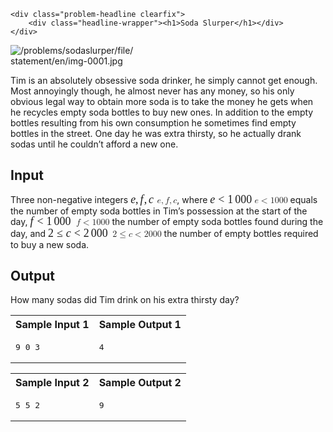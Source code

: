 
                    
                    

<div class="problem-wrapper" data-copied-to-clipboard-text="Copied!">

    <div class="problem-headline clearfix">
        <div class="headline-wrapper"><h1>Soda Slurper</h1></div>
    </div>

            
  <div class="problembody">
    <div style="width:40.00%" class="illustration">
      <img src="/problems/sodaslurper/file/statement/en/img-0001.jpg" alt="/problems/sodaslurper/file/statement/en/img-0001.jpg" class="illustration">
      <div class="description"></div>
    </div>
    <p>Tim is an absolutely obsessive soda drinker, he simply
    cannot get enough. Most annoyingly though, he almost never has
    any money, so his only obvious legal way to obtain more soda is
    to take the money he gets when he recycles empty soda bottles
    to buy new ones. In addition to the empty bottles resulting
    from his own consumption he sometimes find empty bottles in the
    street. One day he was extra thirsty, so he actually drank
    sodas until he couldn’t afford a new one.</p>
    <h2>Input</h2>
    <p>Three non-negative integers <span class="tex2jax_process"><span class="MathJax_Preview" style="color: inherit;"></span><span class="MathJax" id="MathJax-Element-1-Frame" tabindex="0" style="position: relative;" data-mathml="<math xmlns=&quot;http://www.w3.org/1998/Math/MathML&quot;><mi>e</mi><mo>,</mo><mi>f</mi><mo>,</mo><mi>c</mi></math>" role="presentation"><nobr aria-hidden="true"><span class="math" id="MathJax-Span-1" style="width: 3.016em; display: inline-block;"><span style="display: inline-block; position: relative; width: 2.344em; height: 0px; font-size: 128%;"><span style="position: absolute; clip: rect(1.471em, 1002.34em, 2.716em, -1000em); top: -2.344em; left: 0em;"><span class="mrow" id="MathJax-Span-2"><span class="mi" id="MathJax-Span-3" style="font-family: MathJax_Math; font-style: italic;">e</span><span class="mo" id="MathJax-Span-4" style="font-family: MathJax_Main;">,</span><span class="mi" id="MathJax-Span-5" style="font-family: MathJax_Math; font-style: italic; padding-left: 0.167em;">f<span style="display: inline-block; overflow: hidden; height: 1px; width: 0.06em;"></span></span><span class="mo" id="MathJax-Span-6" style="font-family: MathJax_Main;">,</span><span class="mi" id="MathJax-Span-7" style="font-family: MathJax_Math; font-style: italic; padding-left: 0.167em;">c</span></span><span style="display: inline-block; width: 0px; height: 2.344em;"></span></span></span><span style="display: inline-block; overflow: hidden; vertical-align: -0.334em; border-left: 0px solid; width: 0px; height: 1.308em;"></span></span></nobr><span class="MJX_Assistive_MathML" role="presentation"><math xmlns="http://www.w3.org/1998/Math/MathML"><mi>e</mi><mo>,</mo><mi>f</mi><mo>,</mo><mi>c</mi></math></span></span><script type="math/tex" id="MathJax-Element-1">e,f,c</script></span>, where <span class="tex2jax_process"><span class="MathJax_Preview" style="color: inherit;"></span><span class="MathJax" id="MathJax-Element-2-Frame" tabindex="0" style="position: relative;" data-mathml="<math xmlns=&quot;http://www.w3.org/1998/Math/MathML&quot;><mi>e</mi><mo>&amp;lt;</mo><mn>1</mn><mspace width=&quot;thinmathspace&quot; /><mn>000</mn></math>" role="presentation"><nobr aria-hidden="true"><span class="math" id="MathJax-Span-8" style="width: 5.081em; display: inline-block;"><span style="display: inline-block; position: relative; width: 3.962em; height: 0px; font-size: 128%;"><span style="position: absolute; clip: rect(1.51em, 1003.92em, 2.551em, -1000em); top: -2.344em; left: 0em;"><span class="mrow" id="MathJax-Span-9"><span class="mi" id="MathJax-Span-10" style="font-family: MathJax_Math; font-style: italic;">e</span><span class="mo" id="MathJax-Span-11" style="font-family: MathJax_Main; padding-left: 0.278em;">&lt;</span><span class="mn" id="MathJax-Span-12" style="font-family: MathJax_Main; padding-left: 0.278em;">1</span><span class="mspace" id="MathJax-Span-13" style="height: 0em; vertical-align: 0em; width: 0.167em; display: inline-block; overflow: hidden;"></span><span class="mn" id="MathJax-Span-14" style="font-family: MathJax_Main;">000</span></span><span style="display: inline-block; width: 0px; height: 2.344em;"></span></span></span><span style="display: inline-block; overflow: hidden; vertical-align: -0.123em; border-left: 0px solid; width: 0px; height: 1.047em;"></span></span></nobr><span class="MJX_Assistive_MathML" role="presentation"><math xmlns="http://www.w3.org/1998/Math/MathML"><mi>e</mi><mo>&lt;</mo><mn>1</mn><mspace width="thinmathspace"></mspace><mn>000</mn></math></span></span><script type="math/tex" id="MathJax-Element-2">e<1\, 000</script></span> equals the number of
    empty soda bottles in Tim’s possession at the start of the day,
    <span class="tex2jax_process"><span class="MathJax_Preview" style="color: inherit;"></span><span class="MathJax" id="MathJax-Element-3-Frame" tabindex="0" style="position: relative;" data-mathml="<math xmlns=&quot;http://www.w3.org/1998/Math/MathML&quot;><mi>f</mi><mo>&amp;lt;</mo><mn>1</mn><mspace width=&quot;thinmathspace&quot; /><mn>000</mn></math>" role="presentation"><nobr aria-hidden="true"><span class="math" id="MathJax-Span-15" style="width: 5.248em; display: inline-block;"><span style="display: inline-block; position: relative; width: 4.074em; height: 0px; font-size: 128%;"><span style="position: absolute; clip: rect(1.471em, 1004.03em, 2.716em, -1000em); top: -2.344em; left: 0em;"><span class="mrow" id="MathJax-Span-16"><span class="mi" id="MathJax-Span-17" style="font-family: MathJax_Math; font-style: italic;">f<span style="display: inline-block; overflow: hidden; height: 1px; width: 0.06em;"></span></span><span class="mo" id="MathJax-Span-18" style="font-family: MathJax_Main; padding-left: 0.278em;">&lt;</span><span class="mn" id="MathJax-Span-19" style="font-family: MathJax_Main; padding-left: 0.278em;">1</span><span class="mspace" id="MathJax-Span-20" style="height: 0em; vertical-align: 0em; width: 0.167em; display: inline-block; overflow: hidden;"></span><span class="mn" id="MathJax-Span-21" style="font-family: MathJax_Main;">000</span></span><span style="display: inline-block; width: 0px; height: 2.344em;"></span></span></span><span style="display: inline-block; overflow: hidden; vertical-align: -0.334em; border-left: 0px solid; width: 0px; height: 1.308em;"></span></span></nobr><span class="MJX_Assistive_MathML" role="presentation"><math xmlns="http://www.w3.org/1998/Math/MathML"><mi>f</mi><mo>&lt;</mo><mn>1</mn><mspace width="thinmathspace"></mspace><mn>000</mn></math></span></span><script type="math/tex" id="MathJax-Element-3">f<1\, 000</script></span> the number
    of empty soda bottles found during the day, and <span class="tex2jax_process"><span class="MathJax_Preview" style="color: inherit;"></span><span class="MathJax" id="MathJax-Element-4-Frame" tabindex="0" style="position: relative;" data-mathml="<math xmlns=&quot;http://www.w3.org/1998/Math/MathML&quot;><mn>2</mn><mo>&amp;#x2264;</mo><mi>c</mi><mo>&amp;lt;</mo><mn>2</mn><mspace width=&quot;thinmathspace&quot; /><mn>000</mn></math>" role="presentation"><nobr aria-hidden="true"><span class="math" id="MathJax-Span-22" style="width: 7.369em; display: inline-block;"><span style="display: inline-block; position: relative; width: 5.748em; height: 0px; font-size: 128%;"><span style="position: absolute; clip: rect(1.51em, 1005.71em, 2.649em, -1000em); top: -2.344em; left: 0em;"><span class="mrow" id="MathJax-Span-23"><span class="mn" id="MathJax-Span-24" style="font-family: MathJax_Main;">2</span><span class="mo" id="MathJax-Span-25" style="font-family: MathJax_Main; padding-left: 0.278em;">≤</span><span class="mi" id="MathJax-Span-26" style="font-family: MathJax_Math; font-style: italic; padding-left: 0.278em;">c</span><span class="mo" id="MathJax-Span-27" style="font-family: MathJax_Main; padding-left: 0.278em;">&lt;</span><span class="mn" id="MathJax-Span-28" style="font-family: MathJax_Main; padding-left: 0.278em;">2</span><span class="mspace" id="MathJax-Span-29" style="height: 0em; vertical-align: 0em; width: 0.167em; display: inline-block; overflow: hidden;"></span><span class="mn" id="MathJax-Span-30" style="font-family: MathJax_Main;">000</span></span><span style="display: inline-block; width: 0px; height: 2.344em;"></span></span></span><span style="display: inline-block; overflow: hidden; vertical-align: -0.248em; border-left: 0px solid; width: 0px; height: 1.172em;"></span></span></nobr><span class="MJX_Assistive_MathML" role="presentation"><math xmlns="http://www.w3.org/1998/Math/MathML"><mn>2</mn><mo>≤</mo><mi>c</mi><mo>&lt;</mo><mn>2</mn><mspace width="thinmathspace"></mspace><mn>000</mn></math></span></span><script type="math/tex" id="MathJax-Element-4">2 \le c<2\, 000</script></span> the number of
    empty bottles required to buy a new soda.</p>
    <h2>Output</h2>
    <p>How many sodas did Tim drink on his extra thirsty day?</p>
    <table class="sample" summary="sample data">
      <tbody><tr>
        <th>Sample Input 1</th>
        <th>Sample Output 1</th>
      </tr>
      <tr>
        <td>
          <pre>9 0 3
<span class="copy-to-clipboard" data-original-title="" title=""></span></pre>
        </td>
        <td>
          <pre>4
<span class="copy-to-clipboard" data-original-title="" title=""></span></pre>
        </td>
      </tr>
    </tbody></table>
    <table class="sample" summary="sample data">
      <tbody><tr>
        <th>Sample Input 2</th>
        <th>Sample Output 2</th>
      </tr>
      <tr>
        <td>
          <pre>5 5 2
<span class="copy-to-clipboard" data-original-title="" title=""></span></pre>
        </td>
        <td>
          <pre>9
<span class="copy-to-clipboard" data-original-title="" title=""></span></pre>
        </td>
      </tr>
    </tbody></table>
  </div>

    
</div>


                